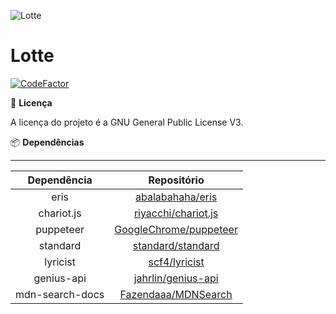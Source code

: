 ![Lotte](https://png2.kisspng.com/dy/ef77f56f91cac9edbcfb55908fbc0c2d/L0KzQYm3VsI4N6h3R91yc4Pzfri0jP91fJYykdN3c4Pyfn7rifFvaV5oeehubnTsg7m0kCVkgV5yedDrYYbkgrL1TgNpcZ8yhNt9dHzoPcjwlPNpNZJoedZubXnkPYbpU8M2P2loe9hvN0i3PoiAUME0QWo6Sac8MEC8QYW3VMg2OWkziNDw/kisspng-lotte-yansson-diana-cavendish-sucy-manbavaran-shin-little-witch-academia-5b33578ccff784.7701399515300914048518.png#)

Lotte
================
[![CodeFactor](https://www.codefactor.io/repository/github/blueslimee/lotte/badge)](https://www.codefactor.io/repository/github/blueslimee/lotte)

📃 **Licença**

A licença do projeto é a GNU General Public License V3.

📦 **Dependências**

-----------------------------------------------------------------------------------------
| Dependência     | Repositório                                                         |
|:---------------:|:-------------------------------------------------------------------:|
| eris            | [abalabahaha/eris](https://github.com/abalabahaha/eris)             |
| chariot.js      | [riyacchi/chariot.js](https://github.com/riyacchi/chariot.js)       |
| puppeteer       | [GoogleChrome/puppeteer](https://github.com/GoogleChrome/puppeteer) |
| standard        | [standard/standard](https://github.com/standard/standard)           |
| lyricist        | [scf4/lyricist](https://github.com/sctf4/lyricist)                  |
| genius-api      | [jahrlin/genius-api](https://github.com/jahrlin/genius-api)         |
| mdn-search-docs | [Fazendaaa/MDNSearch](https://github.com/Fazendaaa/MDNSearch)       |
